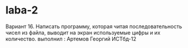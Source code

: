 # laba-2
Вариант 16.
Написать программу, которая читая последовательность чисел из файла, выводит на экран используемые цифры и их количество. 
выполнил : Артемов Георгий ИСТбд-12
